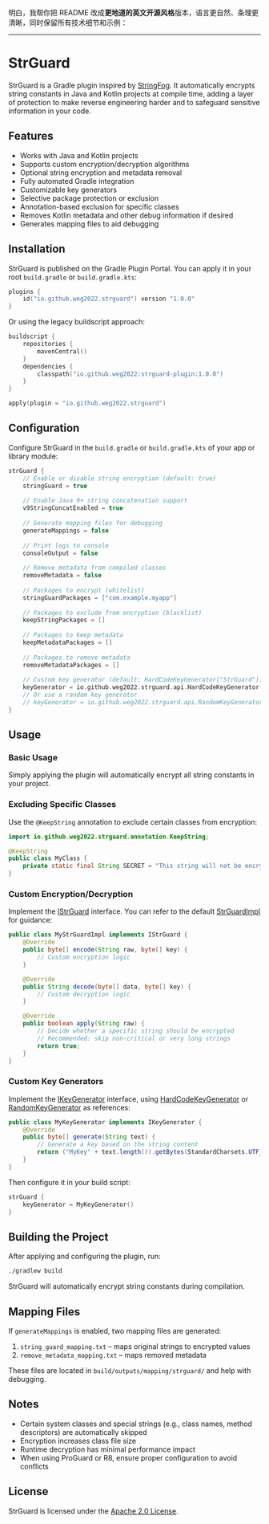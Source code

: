 明白，我帮你把 README 改成**更地道的英文开源风格**版本，语言更自然、条理更清晰，同时保留所有技术细节和示例：

---

# StrGuard

StrGuard is a Gradle plugin inspired by [StringFog](https://github.com/MegatronKing/StringFog). It automatically encrypts string constants in Java and Kotlin projects at compile time, adding a layer of protection to make reverse engineering harder and to safeguard sensitive information in your code.

## Features

* Works with Java and Kotlin projects
* Supports custom encryption/decryption algorithms
* Optional string encryption and metadata removal
* Fully automated Gradle integration
* Customizable key generators
* Selective package protection or exclusion
* Annotation-based exclusion for specific classes
* Removes Kotlin metadata and other debug information if desired
* Generates mapping files to aid debugging

## Installation

StrGuard is published on the Gradle Plugin Portal. You can apply it in your root `build.gradle` or `build.gradle.kts`:

```kotlin
plugins {
    id("io.github.weg2022.strguard") version "1.0.0"
}
```

Or using the legacy buildscript approach:

```kotlin
buildscript {
    repositories {
        mavenCentral()
    }
    dependencies {
        classpath("io.github.weg2022:strguard-plugin:1.0.0")
    }
}

apply(plugin = "io.github.weg2022.strguard")
```

## Configuration

Configure StrGuard in the `build.gradle` or `build.gradle.kts` of your app or library module:

```kotlin
strGuard {
    // Enable or disable string encryption (default: true)
    stringGuard = true
    
    // Enable Java 9+ string concatenation support
    v9StringConcatEnabled = true
    
    // Generate mapping files for debugging
    generateMappings = false
    
    // Print logs to console
    consoleOutput = false
    
    // Remove metadata from compiled classes
    removeMetadata = false
    
    // Packages to encrypt (whitelist)
    stringGuardPackages = ["com.example.myapp"]
    
    // Packages to exclude from encryption (blacklist)
    keepStringPackages = []
    
    // Packages to keep metadata
    keepMetadataPackages = []
    
    // Packages to remove metadata
    removeMetadataPackages = []
    
    // Custom key generator (default: HardCodeKeyGenerator("StrGuard"))
    keyGenerator = io.github.weg2022.strguard.api.HardCodeKeyGenerator("MySecretKey")
    // Or use a random key generator
    // keyGenerator = io.github.weg2022.strguard.api.RandomKeyGenerator(8)
}
```

## Usage

### Basic Usage

Simply applying the plugin will automatically encrypt all string constants in your project.

### Excluding Specific Classes

Use the `@KeepString` annotation to exclude certain classes from encryption:

```java
import io.github.weg2022.strguard.annotation.KeepString;

@KeepString
public class MyClass {
    private static final String SECRET = "This string will not be encrypted";
}
```

### Custom Encryption/Decryption

Implement the [IStrGuard](file://C:\Users\weg20\IdeaProjects\strguard\strguard-plugin\src\main\groovy\io\github\weg2022\strguard\api\IStrGuard.java#L2-L10) interface. You can refer to the default [StrGuardImpl](file://C:\Users\weg20\IdeaProjects\strguard\strguard-plugin\src\main\groovy\io\github\weg2022\strguard\api\StrGuardImpl.java#L5-L36) for guidance:

```java
public class MyStrGuardImpl implements IStrGuard {
    @Override
    public byte[] encode(String raw, byte[] key) {
        // Custom encryption logic
    }

    @Override
    public String decode(byte[] data, byte[] key) {
        // Custom decryption logic
    }

    @Override
    public boolean apply(String raw) {
        // Decide whether a specific string should be encrypted
        // Recommended: skip non-critical or very long strings
        return true;
    }
}
```

### Custom Key Generators

Implement the [IKeyGenerator](file://C:\Users\weg20\IdeaProjects\strguard\strguard-plugin\src\main\groovy\io\github\weg2022\strguard\api\IkeyGenerator.java#L2-L6) interface, using [HardCodeKeyGenerator](file://C:\Users\weg20\IdeaProjects\strguard\strguard-plugin\src\main\groovy\io\github\weg2022\strguard\api\HardCodeKeyGenerator.java#L6-L27) or [RandomKeyGenerator](file://C:\Users\weg20\IdeaProjects\strguard\strguard-plugin\src\main\groovy\io\github\weg2022\strguard\api\RandomKeyGenerator.java#L5-L28) as references:

```java
public class MyKeyGenerator implements IKeyGenerator {
    @Override
    public byte[] generate(String text) {
        // Generate a key based on the string content
        return ("MyKey" + text.length()).getBytes(StandardCharsets.UTF_8);
    }
}
```

Then configure it in your build script:

```kotlin
strGuard {
    keyGenerator = MyKeyGenerator()
}
```

## Building the Project

After applying and configuring the plugin, run:

```bash
./gradlew build
```

StrGuard will automatically encrypt string constants during compilation.

## Mapping Files

If `generateMappings` is enabled, two mapping files are generated:

1. `string_guard_mapping.txt` – maps original strings to encrypted values
2. `remove_metadata_mapping.txt` – maps removed metadata

These files are located in `build/outputs/mapping/strguard/` and help with debugging.

## Notes

* Certain system classes and special strings (e.g., class names, method descriptors) are automatically skipped
* Encryption increases class file size
* Runtime decryption has minimal performance impact
* When using ProGuard or R8, ensure proper configuration to avoid conflicts

## License

StrGuard is licensed under the [Apache 2.0 License](https://www.apache.org/licenses/LICENSE-2.0).


